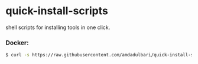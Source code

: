 # quick-install-scripts
shell scripts for installing tools in one click. 

### Docker:

```sh
$ curl -s https://raw.githubusercontent.com/amdadulbari/quick-install-scripts/master/install-docker.sh | sh
```

